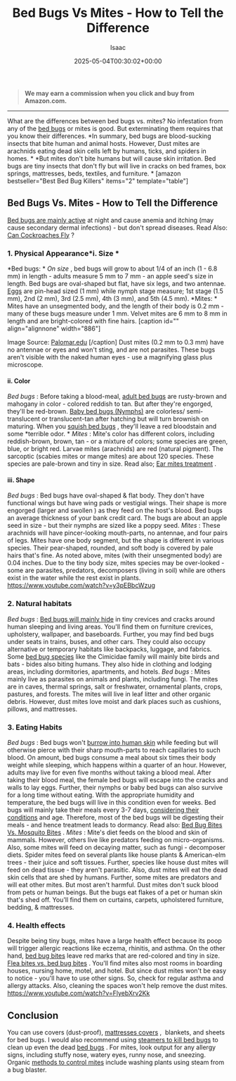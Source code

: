 ﻿---
author: Isaac
layout: post
title: Bed Bugs Vs Mites - How to Tell the Difference
date: '2025-05-04T00:30:02+00:00'
categories:
- Bed Bugs
- Guide
tags: []
slug: /bed-bugs-vs-mites/
lastmod: 2025-05-07T12:21:23+03:00
---
> **We may earn a commission when you click and buy from Amazon.com.**
>

---
What are the differences between bed bugs vs. mites? No infestation from any of the
[bed bugs](https://pestpolicy.com/pictures-of-bed-bugs/)
or mites is good. But exterminating them requires that you know their differences.
*In summary, bed bugs are blood-sucking insects that bite human and animal hosts. However, Dust mites are arachnids eating dead skin cells left by humans, ticks, and spiders in homes. *
*But mites don't bite humans but will cause skin irritation. Bed bugs are tiny insects that don't fly but will live in cracks on bed frames, box springs, mattresses, beds, textiles, and furniture.
*
[amazon bestseller="Best Bed Bug Killers" items="2" template="table"]
## Bed Bugs Vs. Mites - How to Tell the Difference
[Bed bugs are mainly active](https://pestpolicy.com/what-causes-bed-bugs/)
at night and cause anemia and itching (may cause secondary dermal infections) - but don't spread diseases. Read Also:
[Can Cockroaches Fly](https://pestpolicy.com/can-cockroaches-fly/)
?
### 1. Physical Appearance*i. Size *
*Bed bugs: *
*On size*
, bed bugs will grow to about
1/4 of an inch (1 - 6.8 mm) in length - adults measure 5 mm to 7 mm - an apple seed's size in length.
Bed bugs are oval-shaped but flat, have six legs, and two antennae.
[Eggs](https://pestpolicy.com/bed-bug-eggs/)
are pin-head sized (1 mm) while nymph stage measure; 1st stage (1.5 mm), 2nd (2 mm), 3rd (2.5 mm), 4th (3 mm), and 5th (4.5 mm).
*Mites: *
Mites have an unsegmented body, and the length of their body is 0.2 mm - many of these bugs measure under 1 mm. Velvet mites are
6 mm to 8 mm in length and are bright-colored with
fine hairs.
[caption id="" align="alignnone" width="886"]

Image Source:
[Palomar.edu](https://pestpolicy.com/)
[/caption]
Dust mites (0.2 mm to 0.3 mm) have no antennae or eyes and won't sting, and are not parasites. These bugs aren't visible with the naked human eyes - use a magnifying glass plus microscope.
#### ii. Color
*Bed bugs*
: Before taking a blood-meal,
[adult bed bugs](https://pestpolicy.com/proof-bed-bug-spray-review/)
are
rusty-brown and mahogany in color - colored reddish to tan. But after they're engorged, they'll be
red-brown.
[Baby bed bugs (Nymphs)](https://pestpolicy.com/baby-bed-bugs/)
are
colorless/ semi-translucent or translucent-tan after hatching but will turn
brownish on maturing. When you
[squish bed bugs](https://pestpolicy.com/what-happens-when-you-squish-a-bed-bug/)
, they'll leave a red bloodstain and some
*terrible odor. *
*Mites*
: Mite's color has different colors, including reddish-brown, brown, tan - or a mixture of colors; some species are green, blue, or bright red. Larvae mites (arachnids) are red (natural pigment).
The sarcoptic (scabies mites or mange mites) are about 120 species. These species are pale-brown and tiny in size. Read also;
[Ear mites treatment](https://pestpolicy.com/best-medicine-for-ear-mites-in-cats/)
.
#### iii. Shape
*Bed bugs*
: Bed bugs have oval-shaped & flat body. They don't have functional wings but have wing pads or vestigial wings. Their shape is more engorged (larger and swollen ) as they feed on the host's blood.
Bed bugs an average thickness of your bank credit card. The bugs are about an apple seed in size - but their nymphs are sized like a poppy seed.
*Mites*
: These arachnids will have pincer-looking mouth-parts, no antennae, and four pairs of legs. Mites have one body segment, but the shape is different in various species.
Their pear-shaped, rounded, and soft body is covered by pale hairs that's fine. As noted above, mites (with their unsegmented body) are 0.04 inches.
Due to the tiny body size, mites species may be over-looked - some are parasites, predators, decomposers (living in soil) while are others exist in the water while the rest exist in plants.
https://www.youtube.com/watch?v=y3pEBbcWzug
### 2. Natural habitats
*Bed bugs*
:
[Bed bugs will mainly hide](https://pestpolicy.com/where-do-bed-bugs-hide/)
in tiny crevices and cracks around human sleeping and living areas. You'll find them on furniture crevices, upholstery, wallpaper, and baseboards.
Further, you may find bed bugs under seats in trains, buses, and other cars. They could also occupy alternative or temporary habitats like backpacks, luggage, and fabrics.
Some
[bed bug species](https://pestpolicy.com/are-bed-bug-eggs-hard-or-soft/)
like the Cimicidae family will mainly bite birds and bats - bides also biting humans. They also hide in clothing and lodging areas, including dormitories, apartments, and hotels.
*Bed bugs*
:
Mites mainly live as parasites on animals and plants, including fungi. The mites are in caves, thermal springs, salt or freshwater, ornamental plants, crops, pastures, and forests.
The mites will live in leaf litter and other organic debris. However, dust mites love moist and dark places such as cushions, pillows, and mattresses.
### 3. Eating Habits
*Bed bugs*
:
Bed bugs won't
[burrow into human skin](https://pestpolicy.com/does-vinegar-kill-bed-bugs/)
while feeding but will otherwise pierce with their sharp mouth-parts to reach capillaries to such blood.
On amount, bed bugs consume a meal about six times their body weight while sleeping, which happens within a quarter of an hour.
However, adults may live for even five months without taking a blood meal. After taking their blood meal, the female bed bugs will escape into the cracks and walls to lay eggs.
Further, their nymphs or baby bed bugs can also survive for a long time without eating. With the appropriate humidity and temperature, the bed bugs will live in this condition even for weeks.
Bed bugs will mainly take their meals every 3-7 days,
[considering their conditions](https://pestpolicy.com/does-dryer-kill-bed-bugs/)
and age. Therefore, most of the bed bugs will be digesting their meals - and hence treatment leads to dormancy.
Read also:
[Bed Bug Bites Vs. Mosquito Bites](https://pestpolicy.com/bed-bug-bites-vs-mosquito-bites/)
.
*Mites*
:
Mite's diet feeds on the
blood and skin of mammals. However, others live like predators feeding on
micro-organisms. Also, some mites will feed on
decaying matter, such as fungi - decomposer diets.
Spider mites feed on several plants like house plants & American-elm trees - their juice and soft tissues. Further, species like house dust mites will feed on dead tissue - they aren't parasitic.
Also, dust mites will eat the dead skin cells that are shed by humans. Further, some mites are predators and will eat other mites. But most aren't harmful.
Dust mites don't suck blood from pets or human beings. But the bugs eat flakes of a pet or human skin that's shed off. You'll find them on curtains, carpets, upholstered furniture, bedding, & mattresses.
### 4. Health effects
Despite being tiny bugs, mites have a large health effect because its poop will trigger allergic reactions like eczema, rhinitis, and asthma.
On the other hand,
[bed bug bites](https://pestpolicy.com/pictures-of-bed-bug-bites/)
leave red marks that are red-colored and tiny in size.
[Flea bites vs. bed bug bites](https://pestpolicy.com/flea-bites-vs-bed-bug-bites/)
. You'll find mites also most rooms in boarding houses, nursing home, motel, and hotel.
But since dust mites won't be easy to notice - you'll have to use other signs. So, check for regular asthma and allergy attacks. Also, cleaning the spaces won't help remove the dust mites.
https://www.youtube.com/watch?v=FlyebXrv2Kk
## Conclusion
You can use covers (dust-proof),
[mattresses covers](https://pestpolicy.com/best-bed-bug-mattress-encasements/)
,  blankets, and sheets for bed bugs. I would also recommend using
[steamers to kill bed bugs](https://pestpolicy.com/best-bed-bug-steamer/)
to clean up even the dead
[bed bugs](https://pestpolicy.com/dead-bed-bugs/)
.
For mites, look output for any allergy signs, including stuffy nose, watery eyes, runny nose, and sneezing. Organic
[methods to control mites](https://pestpolicy.com/top-7-natural-termite-control-can-easily/)
include washing plants using steam from a bug blaster.

